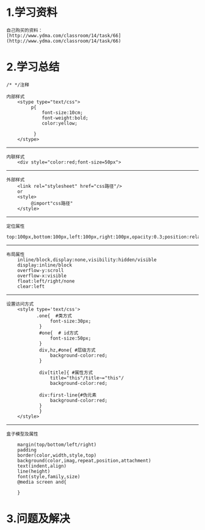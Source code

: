 # 1.学习资料 #
	自己购买的资料：
	[http://www.ydma.com/classroom/14/task/66](http://www.ydma.com/classroom/14/task/66)


# 2.学习总结 #
	/* */注释
	
	内部样式
		<stype type="text/css">
			 p{
				 font-size:10cm;
				 font-weight:bold;
				 color:yellow;
						
			  }
		</stype>

----------

	内联样式
		<div style="color:red;font-size=50px">

----------
	外部样式
		<link rel="stylesheet" href="css路径"/>	
		or
		<style>
			 @import"css路径"
		</style>

----------
	定位属性
		top:100px,bottom:100px,left:100px,right:100px,opacity:0.3;position:relative/absolute/fixed/static

----------
	布局属性
		inline/block,display:none,visibility:hidden/visible
		display:inline/block
		overflow-y:scroll
		overflow-x:visible
		float:left/right/none
		clear:left
		

----------

	设置访问方式
		<style type='text/css'>
			   .one{  #类方式
					font-size:30px;
				}
				#one{  # id方式
				    font-size:50px;
				}
				div,hz,#one{ #层级方式
					background-color:red;
				}

				div[title]{ #属性方式
					title="this"/title~="this"/
					background-color:red;

				div:first-line{#伪元素
					background-color:red;
				}
				}
		</style>

----------

	盒子模型及属性

		margin(top/bottom/left/right)
		padding
		border(color,width,style,top)
		background(color,imag,repeat,position,attachment)
		text(indent,align)
		line(height)
		font(style,family,size)
		@media screen and{

		}

# 3.问题及解决 #